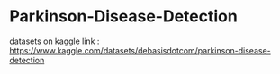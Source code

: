 # Parkinson-Disease-Detection
datasets on kaggle 
link : https://www.kaggle.com/datasets/debasisdotcom/parkinson-disease-detection
